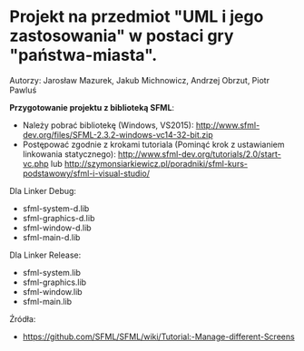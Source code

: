 # Projekt na przedmiot "UML i jego zastosowania" w postaci gry "państwa-miasta".
Autorzy:
Jarosław Mazurek,
Jakub Michnowicz,
Andrzej Obrzut,
Piotr Pawluś

**Przygotowanie projektu z biblioteką SFML**:
* Należy pobrać bibliotekę (Windows, VS2015): http://www.sfml-dev.org/files/SFML-2.3.2-windows-vc14-32-bit.zip 
* Postępować zgodnie z krokami tutoriala (Pominąć krok z ustawianiem linkowania statycznego): http://www.sfml-dev.org/tutorials/2.0/start-vc.php    lub   http://szymonsiarkiewicz.pl/poradniki/sfml-kurs-podstawowy/sfml-i-visual-studio/

Dla Linker Debug: 
* sfml-system-d.lib
* sfml-graphics-d.lib
* sfml-window-d.lib
* sfml-main-d.lib

Dla Linker Release: 
* sfml-system.lib
* sfml-graphics.lib
* sfml-window.lib
* sfml-main.lib


Źródła:
* https://github.com/SFML/SFML/wiki/Tutorial:-Manage-different-Screens
